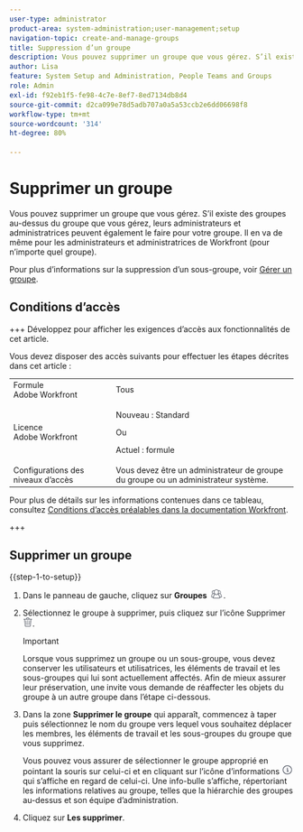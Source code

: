 ```yaml
---
user-type: administrator
product-area: system-administration;user-management;setup
navigation-topic: create-and-manage-groups
title: Suppression d’un groupe
description: Vous pouvez supprimer un groupe que vous gérez. S’il existe des groupes au-dessus du groupe que vous gérez, leurs administrateurs et administratrices peuvent également le faire pour votre groupe. Il en va de même pour les administrateurs et administratrices de Workfront (pour n’importe quel groupe).
author: Lisa
feature: System Setup and Administration, People Teams and Groups
role: Admin
exl-id: f92eb1f5-fe98-4c7e-8ef7-8ed7134db8d4
source-git-commit: d2ca099e78d5adb707a0a5a53ccb2e6dd06698f8
workflow-type: tm+mt
source-wordcount: '314'
ht-degree: 80%

---
```


# Supprimer un groupe

Vous pouvez supprimer un groupe que vous gérez. S’il existe des groupes au-dessus du groupe que vous gérez, leurs administrateurs et administratrices peuvent également le faire pour votre groupe. Il en va de même pour les administrateurs et administratrices de Workfront (pour n’importe quel groupe).

Pour plus d’informations sur la suppression d’un sous-groupe, voir [Gérer un groupe](../../../administration-and-setup/manage-groups/create-and-manage-groups/manage-a-group.md).

## Conditions d’accès

+++ Développez pour afficher les exigences d’accès aux fonctionnalités de cet article.

Vous devez disposer des accès suivants pour effectuer les étapes décrites dans cet article :

<table style="table-layout:auto"> 
 <col> 
 <col> 
 <tbody> 
  <tr> 
   <td role="rowheader">Formule Adobe Workfront</td> 
   <td>Tous</td> 
  </tr> 
  <tr> 
  <tr> 
   <td role="rowheader">Licence Adobe Workfront</td> 
   <td><p>Nouveau : Standard</p>
       <p>Ou</p>
       <p>Actuel : formule</p></td>
  </tr> 
  </tr> 
  <tr> 
   <td role="rowheader">Configurations des niveaux d’accès</td> 
   <td>Vous devez être un administrateur de groupe du groupe ou un administrateur système.</td>
  </tr> 
 </tbody> 
</table>

Pour plus de détails sur les informations contenues dans ce tableau, consultez [Conditions d’accès préalables dans la documentation Workfront](/help/quicksilver/administration-and-setup/add-users/access-levels-and-object-permissions/access-level-requirements-in-documentation.md).

+++

## Supprimer un groupe

{{step-1-to-setup}}

1. Dans le panneau de gauche, cliquez sur **Groupes** ![Groupes](assets/groups-icon.png).

1. Sélectionnez le groupe à supprimer, puis cliquez sur l’icône Supprimer ![Supprimer](assets/delete.png).

   >[!IMPORTANT]
   >
   >Lorsque vous supprimez un groupe ou un sous-groupe, vous devez conserver les utilisateurs et utilisatrices, les éléments de travail et les sous-groupes qui lui sont actuellement affectés. Afin de mieux assurer leur préservation, une invite vous demande de réaffecter les objets du groupe à un autre groupe dans l’étape ci-dessous.

1. Dans la zone **Supprimer le groupe** qui apparaît, commencez à taper puis sélectionnez le nom du groupe vers lequel vous souhaitez déplacer les membres, les éléments de travail et les sous-groupes du groupe que vous supprimez.

   Vous pouvez vous assurer de sélectionner le groupe approprié en pointant la souris sur celui-ci et en cliquant sur l’icône d’informations ![icône d’informations](assets/info-icon.png) qui s’affiche en regard de celui-ci. Une info-bulle s’affiche, répertoriant les informations relatives au groupe, telles que la hiérarchie des groupes au-dessus et son équipe d’administration.

1. Cliquez sur **Les supprimer**.
